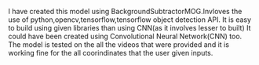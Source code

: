 I have created this model using BackgroundSubtractorMOG.Invloves the use of python,opencv,tensorflow,tensorflow object detection API.
It is easy to build using given libraries than using CNN(as it involves lesser to built)
It could have been created using Convolutional Neural Network(CNN) too.
The model is tested on the all the videos that were provided and it is working fine for the all coorindinates that the user given inputs.

